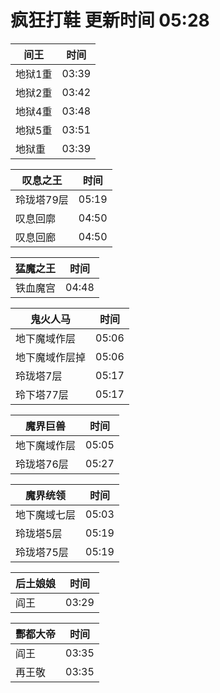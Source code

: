 # 疯狂打鞋 更新时间 05:28

| 间王   | 时间    |
|--------|-------|
| 地狱1重 | 03:39 |
| 地狱2重 | 03:42 |
| 地狱4重 | 03:48 |
| 地狱5重 | 03:51 |
| 地狱重 | 03:39 |

| 叹息之王   | 时间    |
|--------|-------|
| 玲珑塔79层 | 05:19 |
| 叹息回廓 | 04:50 |
| 叹息回廊 | 04:50 |

| 猛魔之王   | 时间    |
|--------|-------|
| 铁血魔宫 | 04:48 |

| 鬼火人马   | 时间    |
|--------|-------|
| 地下魔域作层 | 05:06 |
| 地下魔域作层掉 | 05:06 |
| 玲珑塔7层 | 05:17 |
| 玲下塔77层 | 05:17 |

| 魔界巨兽   | 时间    |
|--------|-------|
| 地下魔域作层 | 05:05 |
| 玲珑塔76层 | 05:27 |

| 魔界统领   | 时间    |
|--------|-------|
| 地下魔域七层 | 05:03 |
| 玲珑塔5层 | 05:19 |
| 玲珑塔75层 | 05:19 |

| 后土娘娘   | 时间    |
|--------|-------|
| 阎王 | 03:29 |

| 酆都大帝   | 时间    |
|--------|-------|
| 阎王 | 03:35 |
| 再王敬 | 03:35 |